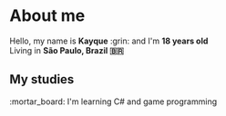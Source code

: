 <h1>About me</h1>
Hello, my name is <strong>Kayque</strong> :grin: and I'm <strong>18 years old</strong></br>
Living in <strong>São Paulo, Brazil 🇧🇷</strong> </br>


<h2>My studies</h2>
:mortar_board: I'm learning C# and game programming</br>
<!--
:black_square_button: C#</br>
:ballot_box_with_check:
-->
